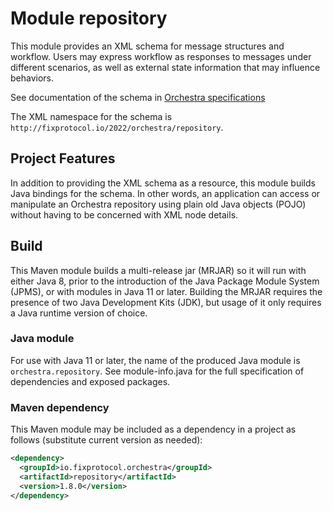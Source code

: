 # Module repository

This module provides an XML schema for message structures and workflow. Users may express workflow as responses to messages under different scenarios, as well as external state information that may influence behaviors.

See documentation of the schema in [Orchestra specifications](https://github.com/FIXTradingCommunity/fix-orchestra-spec/tree/master/v1-0-STANDARD)

The XML namespace for the schema is `http://fixprotocol.io/2022/orchestra/repository`.

## Project Features

In addition to providing the XML schema as a resource, this module builds Java bindings for the schema. In other words, an application can access or manipulate an Orchestra repository using plain old Java objects (POJO) without having to be concerned with XML node details.

## Build

This Maven module builds a multi-release jar (MRJAR) so it will run with either Java 8, prior to the introduction of the Java Package Module System (JPMS), or with modules in Java 11 or later. Building the MRJAR requires the presence of two Java Development Kits (JDK), but usage of it only requires a Java runtime version of choice.

### Java module

For use with Java 11 or later, the name of the produced Java module is `orchestra.repository`. See module-info.java for the full specification of dependencies and exposed packages.

### Maven dependency

This Maven module may be included as a dependency in a project as follows (substitute current version as needed):

```xml
<dependency>
  <groupId>io.fixprotocol.orchestra</groupId>
  <artifactId>repository</artifactId>
  <version>1.8.0</version>
</dependency>
```
